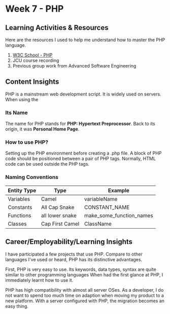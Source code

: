 # Week 7 - PHP

## Learning Activities & Resources

Here are the resources I used to help me understand how to master the PHP language.

1. [W3C School - PHP](https://www.w3schools.com/php/)
2. JCU course recording
3. Previous group work from Advanced Software Engineering

## Content Insights

PHP is a mainstream web development script. It is widely used on servers.
When using the

### Its Name

The name for PHP stands for **PHP: Hypertext Preprocessor**. Back to its origin, it was **Personal Home Page**.

### How to use PHP?

Setting up the PHP environment before creating a .php file.
A block of PHP code should be positioned between a pair of PHP tags.
Normally, HTML code can be used outside the PHP tags.

### Naming Conventions

| Entity Type | Type            | Example                  |
|-------------|-----------------|--------------------------|
| Variables   | Camel           | variableName             |
| Constants   | All Cap Snake   | CONSTANT_NAME            |
| Functions   | all lower snake | make_some_function_names |
| Classes     | Cap First Camel | ClassName                |

## Career/Employability/Learning Insights

I have participated a few projects that use PHP.
Compare to other languages I've used or heard, PHP has its distinctive advantages.

First, PHP is very easy to use.
Its keywords, data types, syntax are quite similar to other programming languages
When had the first glance at PHP, I immediately learnt how to use it.

PHP has high compatibility with almost all server OSes. 
As a developer, I do not want to spend too much time on adaption when moving my product to a new platform. 
With a server configured with  PHP, the migration becomes an easy thing. 
